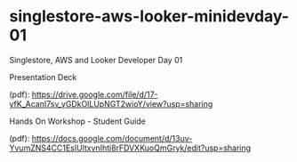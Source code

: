 # singlestore-aws-looker-minidevday-01
Singlestore, AWS and Looker Developer Day 01

Presentation Deck

(pdf): https://drive.google.com/file/d/17-yfK_AcanI7sv_yGDkOlLUpNGT2wioY/view?usp=sharing

Hands On Workshop - Student Guide

(pdf): https://docs.google.com/document/d/13uv-YvumZNS4CC1EsIUltxvnIhti8rFDVXKuoQmGryk/edit?usp=sharing
